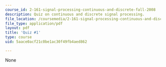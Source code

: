 ```yaml
---
course_id: 2-161-signal-processing-continuous-and-discrete-fall-2008
description: Quiz on continuous and discrete signal processing.
file_location: /coursemedia/2-161-signal-processing-continuous-and-discrete-fall-2008/5aace0acf21c0be1ac30f49fb4aed862_quiz1_07.pdf
file_type: application/pdf
layout: pdf
title: 'Quiz #1'
type: course
uid: 5aace0acf21c0be1ac30f49fb4aed862

---
```

None